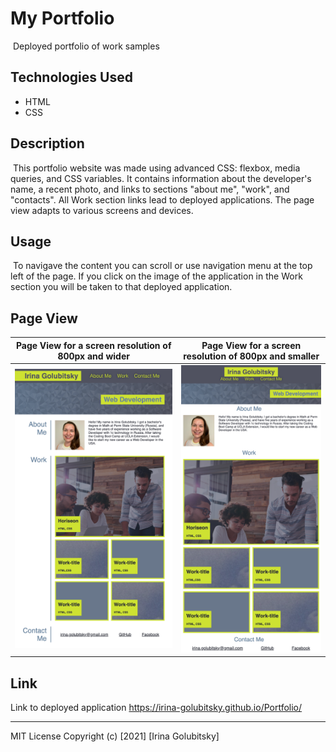 # My Portfolio
​
Deployed portfolio of work samples
​
## Technologies Used

* HTML
* CSS 
## Description 
​
This portfolio website was made using advanced CSS: flexbox, media queries, and CSS variables. It contains information about the developer's name, a recent photo, and links to sections "about me", "work", and "contacts". All Work section links lead to deployed applications. The page view adapts to various screens and devices.

## Usage 
​
To navigave the content you can scroll or use navigation menu at the top left of the page. If you click on the image of the application in the Work section you will be taken to that deployed application.

## Page View


| Page View for a screen resolution of 800px and wider | Page View for a screen resolution of 800px and smaller  |
| :-----: | :-: |
| ![alt text](assets/images/Screen-wider800.png) | ![alt text](assets/images/Screen-upto800.png)| 

## Link
Link to deployed application https://irina-golubitsky.github.io/Portfolio/

---
MIT License
Copyright (c) [2021] [Irina Golubitsky]
